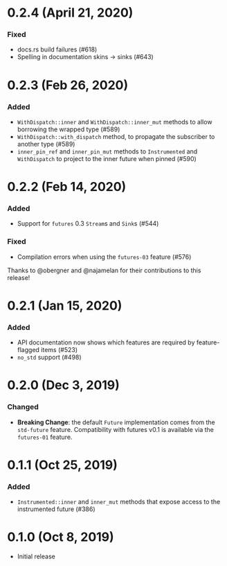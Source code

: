 # 0.2.4 (April 21, 2020)

### Fixed

- docs.rs build failures (#618)
- Spelling in documentation skins -> sinks (#643)

# 0.2.3 (Feb 26, 2020)

### Added

- `WithDispatch::inner` and `WithDispatch::inner_mut` methods to allow borrowing
  the wrapped type (#589)
- `WithDispatch::with_dispatch` method, to propagate the subscriber to another
  type (#589)
- `inner_pin_ref` and `inner_pin_mut` methods to `Instrumented` and
  `WithDispatch` to project to the inner future when pinned (#590)

# 0.2.2 (Feb 14, 2020)

### Added

- Support for `futures` 0.3 `Stream`s and `Sink`s (#544)

### Fixed

- Compilation errors when using the `futures-03` feature (#576)

Thanks to @obergner and @najamelan for their contributions to this release!

# 0.2.1 (Jan 15, 2020)

### Added

- API documentation now shows which features are required by feature-flagged items (#523)
- `no_std` support (#498)

# 0.2.0 (Dec 3, 2019)

### Changed

- **Breaking Change**: the default `Future` implementation comes from the `std-future` feature.
  Compatibility with futures v0.1 is available via the `futures-01` feature.

# 0.1.1 (Oct 25, 2019)

### Added

- `Instrumented::inner` and `inner_mut` methods that expose access to the
  instrumented future (#386)

# 0.1.0 (Oct 8, 2019)

- Initial release
